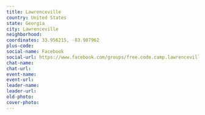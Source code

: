 ```yaml
---
title: Lawrenceville
country: United States
state: Georgia
city: Lawrenceville
neighborhood: 
coordinates: 33.956215, -83.987962
plus-code:
social-name: Facebook
social-url: https://www.facebook.com/groups/free.code.camp.lawrenceville
chat-name:
chat-url:
event-name:
event-url:
leader-name:
leader-url:
old-photo: 
cover-photo:
---
```

